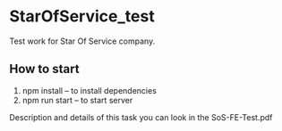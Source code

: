 # StarOfService_test

Test work for Star Of Service company.

## How to start
1) npm install – to install dependencies
2) npm run start – to start server

Description and details of this task you can look in the SoS-FE-Test.pdf
